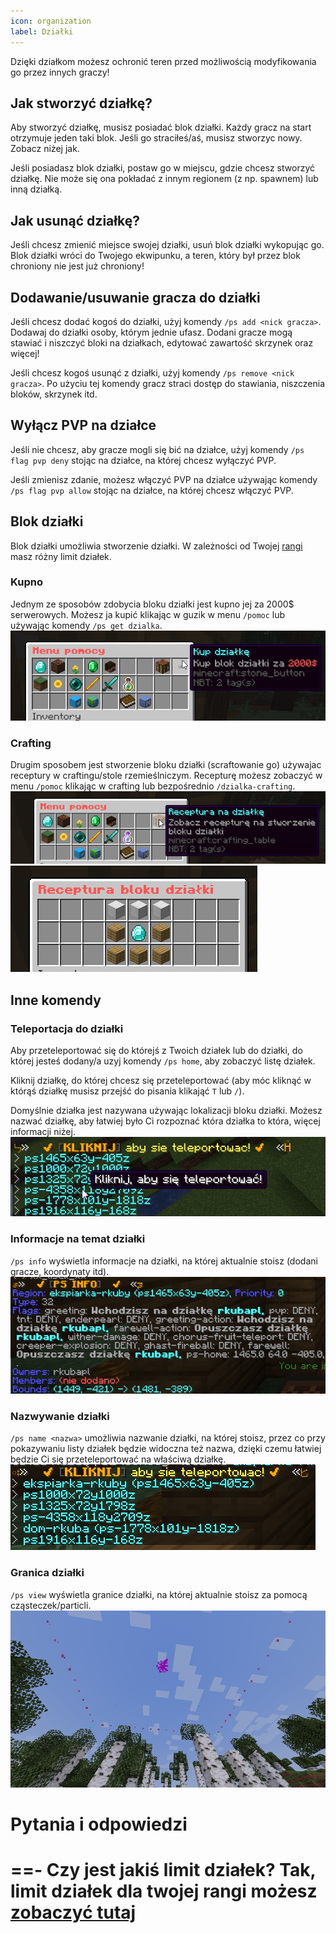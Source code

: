 ```yaml
---
icon: organization
label: Działki
---
```

Dzięki działkom możesz ochronić teren przed możliwością modyfikowania go przez 
innych graczy!

## Jak stworzyć działkę?
Aby stworzyć działkę, musisz posiadać blok działki. Każdy gracz na start otrzymuje
jeden taki blok. Jeśli go straciłeś/aś, musisz stworzyc nowy. Zobacz niżej jak.

Jeśli posiadasz blok działki, postaw go w miejscu, gdzie chcesz stworzyć działkę.
Nie może się ona pokładać z innym regionem (z np. spawnem) lub inną działką.

## Jak usunąć działkę?
Jeśli chcesz zmienić miejsce swojej działki, usuń blok działki wykopując go. Blok
działki wróci do Twojego ekwipunku, a teren, który był przez blok chroniony nie jest 
już chroniony!

## Dodawanie/usuwanie gracza do działki
Jeśli chcesz dodać kogoś do działki, użyj komendy `/ps add <nick gracza>`. Dodawaj
do działki osoby, którym jednie ufasz. Dodani gracze mogą stawiać i niszczyć bloki
na działkach, edytować zawartość skrzynek oraz więcej!

Jeśli chcesz kogoś usunąć z działki, użyj komendy `/ps remove <nick gracza>`. Po
użyciu tej komendy gracz straci dostęp do stawiania, niszczenia bloków, skrzynek itd.

## Wyłącz PVP na działce
Jeśli nie chcesz, aby gracze mogli się bić na działce, użyj komendy
`/ps flag pvp deny` stojąc na działce, na której chcesz wyłączyć PVP.

Jeśli zmienisz zdanie, możesz włączyć PVP na działce używając komendy
`/ps flag pvp allow` stojąc na działce, na której chcesz włączyć PVP.
## Blok działki
Blok działki umożliwia stworzenie działki. W zależności od Twojej
[rangi](/ogolne/rangi) masz różny limit działek.
### Kupno
Jednym ze sposobów zdobycia bloku działki jest kupno jej za 2000$ serwerowych.
Możesz ja kupić klikając w guzik w menu `/pomoc` lub używając komendy `/ps get dzialka`.
![](../static/images/javaw_81GBkdb7uN.png)
### Crafting
Drugim sposobem jest stworzenie bloku działki (scraftowanie go) używajac receptury w 
craftingu/stole rzemieślniczym.
Recepturę możesz zobaczyć w menu `/pomoc` klikając w crafting lub bezpośrednio
`/dzialka-crafting`.
![](../static/images/javaw_BfEfLSvYsg.png)
![](../static/images/FOwWjUdAi4.png)
## Inne komendy
### Teleportacja do działki
Aby przeteleportować się do którejś z Twoich działek lub do działki, do której jesteś
dodany/a uzyj komendy `/ps home`, aby zobaczyć listę działek.

Kliknij działkę, do której
chcesz się przeteleportować (aby móc kliknąć w którąś działkę musisz przejść do pisania
klikająć `T` lub `/`).

Domyślnie działka jest nazywana używając lokalizacji bloku działki. Możesz nazwać
działkę, aby łatwiej było Ci rozpoznać która działka to która, więcej informacji niżej.
![](../static/images/javaw_ELJum7rgBm.png)
### Informacje na temat działki
`/ps info` wyświetla informacje na działki, na której aktualnie stoisz 
(dodani gracze, koordynaty itd).
![](../static/images/javaw_dWgw0vWpFi.png)
### Nazwywanie działki
`/ps name <nazwa>` umożliwia nazwanie działki, na której stoisz,
przez co przy pokazywaniu
listy działek będzie widoczna też nazwa, dzięki czemu łatwiej będzie Ci się
przeteleportować na właściwą działkę.
![](../static/images/javaw_3B1rHjQ24b.png)
### Granica działki
`/ps view` wyświetla granice działki, na której aktualnie stoisz za pomocą
cząsteczek/particli.
![](../static/images/javaw_lvovMH0nNP.png)

# Pytania i odpowiedzi
==- Czy jest jakiś limit działek?
Tak, limit działek dla twojej rangi możesz [zobaczyć tutaj](/ogolne/rangi)
===

